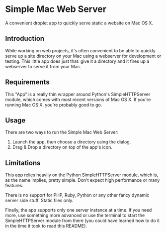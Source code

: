 Simple Mac Web Server
=================

A convenient droplet app to quickly serve static a website on Mac OS X.


## Introduction

While working on web projects, it's often convenient to be able to
quickly serve up a site directory on your Mac using a webserver for
development or testing. This little app does just that: give it a
directory and it fires up a webserver to serve it from your Mac.


## Requirements

This "App" is a really thin wrapper around Python's SimpleHTTPServer
module, which comes with most recent versions of Mac OS X. If you're
running Mac OS X, you're probably good to go.


## Usage

There are two ways to run the Simple Mac Web Server:

1. Launch the app, then choose a directory using the dialog.
2. Drag & Drop a directory on top of the app's icon.


## Limitations

This app relies heavily on the Python SimpleHTTPServer module, which is,
as the name implies, pretty simple. Don't expect high performance or
many features.

There is no support for PHP, Ruby, Python or any other fancy dynamic
server side stuff. Static files only.

Finally, the app supports only one server instance at a time. If you
need more, use something more advanced or use the terminal to start the
SimpleHTTPServer module from there (you could have learned how to do it
in the time it took to read this README).
